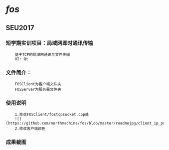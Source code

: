 # *fos*
##  SEU2017
###  短学期实训项目：局域网即时通讯传输
		基于TCP的局域网通讯与文件传输
		UI: Qt

###	 文件简介：
		FOSClient为客户端文件夹
		FOSServer为服务器文件夹
###	 使用说明
		1.修改FOSClient/fostcpsocket.cpp处
		![](https://github.com/northmachine/fos/blob/master/readmejpg/client_ip_port.png)
		2.修改客户端颜色
	
###	 成果截图

		